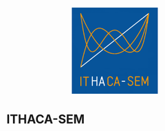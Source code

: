 <p align="center">
  <a href="http://mathlab.github.io/ITHACA-SEM/" target="_blank" >
    <img alt="ITHACA-SEM" src="./docs/logos/ithaca-sem.png" width="200" />
  </a>
</p>


# ITHACA-SEM
